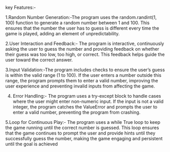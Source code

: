 key Features:-

1.Random Number Generation:-The program uses the random.randint(1, 100) function to generate a random number between 1 and 100. This ensures that the number the user has to guess is different every time the game is played, adding an element of unpredictability.

2.User Interaction and Feedback:- The program is interactive, continuously asking the user to guess the number and providing feedback on whether their guess was too low, too high, or correct. This feedback helps guide the user toward the correct answer.

3.Input Validation:-The program includes checks to ensure the user’s guess is within the valid range (1 to 100). If the user enters a number outside this range, the program prompts them to enter a valid number, improving the user experience and preventing invalid inputs from affecting the game.

4. Error Handling:- The program uses a try-except block to handle cases where the user might enter non-numeric input. If the input is not a valid integer, the program catches the ValueError and prompts the user to enter a valid number, preventing the program from crashing.

5.Loop for Continuous Play:- The program uses a while True loop to keep the game running until the correct number is guessed. This loop ensures that the game continues to prompt the user and provide hints until they successfully guess the number, making the game engaging and persistent until the goal is achieved

